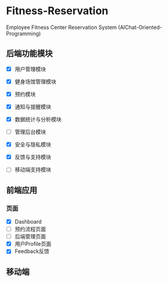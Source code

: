 # Fitness-Reservation

Employee Fitness Center Reservation System (AIChat-Oriented-Programming)

## 后端功能模块

- [x] 用户管理模块

- [x] 健身场馆管理模块

- [x] 预约模块

- [x] 通知与提醒模块

- [x] 数据统计与分析模块

- [ ] 管理后台模块  

- [x] 安全与隐私模块

- [x] 反馈与支持模块

- [ ] 移动端支持模块

## 前端应用

### 页面

- [x] Dashboard
- [ ] 预约流程页面
- [ ] 后端管理页面
- [x] 用户Profile页面
- [x] Feedback反馈 

## 移动端
